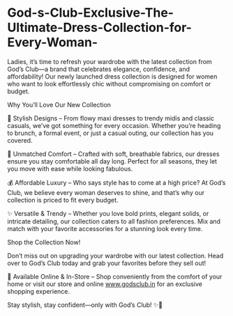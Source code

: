 # God-s-Club-Exclusive-The-Ultimate-Dress-Collection-for-Every-Woman-

Ladies, it’s time to refresh your wardrobe with the latest collection from God’s Club—a brand that celebrates elegance, confidence, and affordability! Our newly launched dress collection is designed for women who want to look effortlessly chic without compromising on comfort or budget.

Why You’ll Love Our New Collection

💃 Stylish Designs – From flowy maxi dresses to trendy midis and classic casuals, we’ve got something for every occasion. Whether you’re heading to brunch, a formal event, or just a casual outing, our collection has you covered.

🌸 Unmatched Comfort – Crafted with soft, breathable fabrics, our dresses ensure you stay comfortable all day long. Perfect for all seasons, they let you move with ease while looking fabulous.

💰 Affordable Luxury – Who says style has to come at a high price? At God’s Club, we believe every woman deserves to shine, and that’s why our collection is priced to fit every budget.

✨ Versatile & Trendy – Whether you love bold prints, elegant solids, or intricate detailing, our collection caters to all fashion preferences. Mix and match with your favorite accessories for a stunning look every time.

Shop the Collection Now!

Don’t miss out on upgrading your wardrobe with our latest collection. Head over to God’s Club today and grab your favorites before they sell out!

📍 Available Online & In-Store – Shop conveniently from the comfort of your home or visit our store and online www.godsclub.in for an exclusive shopping experience.

Stay stylish, stay confident—only with God’s Club! ✨💖


